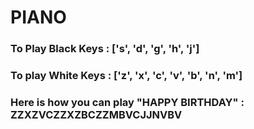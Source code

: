 # PIANO
### To Play Black Keys : ['s', 'd', 'g', 'h', 'j']
### To play White Keys : ['z', 'x', 'c', 'v', 'b', 'n', 'm']
### Here is how you can play "HAPPY BIRTHDAY" : ZZXZVCZZXZBCZZMBVCJJNVBV
